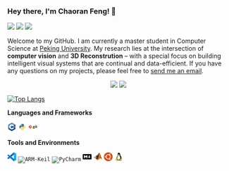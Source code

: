 ### Hey there, I'm Chaoran Feng! 👋
[![](https://img.shields.io/badge/Homepage-blue?style=for-the-badge&logo=edge&logoColor=white)](https://www.falcary.com/)
[![](https://img.shields.io/badge/Google%20Scholar-%234285F4.svg?style=for-the-badge&logo=google-scholar&logoColor=white)](https://scholar.google.com/citations?user=Thyo5v4AAAAJ&hl=en)
[![](https://img.shields.io/github/stars/SuperFCR?style=for-the-badge&logo=github&label=Github%20Stars&labelColor=gray&color=black)](https://github.com/SuperFCR)


Welcome to my GitHub. I am currently a master student in Computer Science at [Peking University](https://www.pku.edu.cn/). My research lies at the intersection of **computer vision** and **3D Reconstrution** – with a special focus on building intelligent visual systems that are continual and data-efficient. If you have any questions on my projects, please feel free to [send me an email](mailto:falcary@outlook.com).

<div align="center">
<span>  </span>
<img height="170px" src="https://github-readme-stats.vercel.app/api?username=SuperFCR&title_color=333&text_color=777" /><span>  </span><img height="170px" src="https://github-readme-stats.vercel.app/api/top-langs/?username=SuperFCR&layout=compact&langs_count=8&title_color=333&text_color=777" />
<span>  </span>
</div>

[![Top Langs](https://github-readme-stats.vercel.app/api/top-langs/?username=SuperFCR)](https://github.com/SuperFCR/github-readme-stats)

**Languages and Frameworks**

<code><img height="20" src="https://raw.githubusercontent.com/github/explore/80688e429a7d4ef2fca1e82350fe8e3517d3494d/topics/cpp/cpp.png" alt="C++" title="C++"></code>
<code><img height="20" src="https://raw.githubusercontent.com/github/explore/80688e429a7d4ef2fca1e82350fe8e3517d3494d/topics/python/python.png" alt="Python" title="Python"></code>
<code><img height="20" src="https://raw.githubusercontent.com/github/explore/80688e429a7d4ef2fca1e82350fe8e3517d3494d/topics/git/git.png" alt="Git" title="Git"></code>

**Tools and Environments**

<code><img height="20" src="https://raw.githubusercontent.com/github/explore/80688e429a7d4ef2fca1e82350fe8e3517d3494d/topics/visual-studio-code/visual-studio-code.png" alt="VSCode" title="VSCode"></code>
<code><img height="20" src="https://user-images.githubusercontent.com/29084184/128668555-59d96329-2e64-4370-bfdc-89bf7a12aea8.png" alt="ARM-Keil" title="ARM-Keil"></code>
<code><img height="20" src="https://images.nowcoder.com/images/20180629/0_1530258305740_67F7BB46DE9FC78164CA628F2CE05C37" alt="PyCharm" title="PyCharm"></code>
<code><img height="20" src="https://raw.githubusercontent.com/github/explore/80688e429a7d4ef2fca1e82350fe8e3517d3494d/topics/markdown/markdown.png" alt="Markdown" title="MarkDown"></code>
<code><img height="20" src="https://raw.githubusercontent.com/github/explore/80688e429a7d4ef2fca1e82350fe8e3517d3494d/topics/matlab/matlab.png" alt="Matlab" title="Matlab"></code>
<code><img height="20" src="https://raw.githubusercontent.com/github/explore/80688e429a7d4ef2fca1e82350fe8e3517d3494d/topics/ubuntu/ubuntu.png" alt="Ubuntu" title="Ubuntu"></code>
<code><img height="20" src="https://raw.githubusercontent.com/github/explore/80688e429a7d4ef2fca1e82350fe8e3517d3494d/topics/linux/linux.png" alt="Linux" title="Linux"></code>
    
<br>

